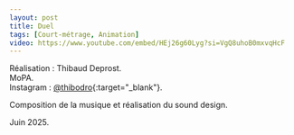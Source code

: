 ```yaml
---
layout: post
title: Duel
tags: [Court-métrage, Animation]
video: https://www.youtube.com/embed/HEj26g60Lyg?si=VgQ8uhoB0mxvqHcF
---
```


Réalisation : Thibaud Deprost.  
MoPA.  
Instagram : [@thibodro](https://www.instagram.com/thibodro/){:target="_blank"}.  

Composition de la musique et réalisation du sound design.

Juin 2025.
